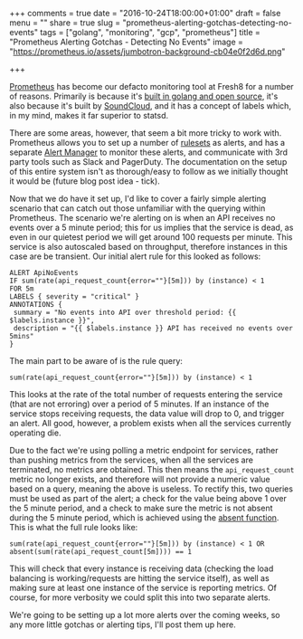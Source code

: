 +++
comments = true
date = "2016-10-24T18:00:00+01:00"
draft = false
menu = ""
share = true
slug = "prometheus-alerting-gotchas-detecting-no-events"
tags = ["golang", "monitoring", "gcp", "prometheus"]
title = "Prometheus Alerting Gotchas - Detecting No Events"
image = "https://prometheus.io/assets/jumbotron-background-cb04e0f2d6d.png"

+++

[Prometheus](https://prometheus.io) has become our defacto monitoring tool at Fresh8 for a number of reasons. Primarily is because it's [built in golang and open source](https://github.com/prometheus/prometheus), it's also because it's built by [SoundCloud](https://developers.soundcloud.com/blog/prometheus-monitoring-at-soundcloud), and it has a concept of labels which, in my mind, makes it far superior to statsd.

There are some areas, however, that seem a bit more tricky to work with. Prometheus allows you to set up a number of [rulesets](https://prometheus.io/docs/alerting/rules/) as alerts, and has a separate [Alert Manager](https://prometheus.io/docs/alerting/alertmanager/) to monitor these alerts, and communicate with 3rd party tools such as Slack and PagerDuty. The documentation on the setup of this entire system isn't as thorough/easy to follow as we initially thought it would be (future blog post idea - tick).

Now that we do have it set up, I'd like to cover a fairly simple alerting scenario that can catch out those unfamiliar with the querying within Prometheus. The scenario we're alerting on is when an API receives no events over a 5 minute period; this for us implies that the service is dead, as even in our quietest period we will get around 100 requests per minute. This service is also autoscaled based on throughput, therefore instances in this case are be transient. Our initial alert rule for this looked as follows:

```
ALERT ApiNoEvents
IF sum(rate(api_request_count{error=""}[5m])) by (instance) < 1
FOR 5m
LABELS { severity = "critical" }
ANNOTATIONS {
 summary = "No events into API over threshold period: {{ $labels.instance }}",
 description = "{{ $labels.instance }} API has received no events over 5mins"
}
```

The main part to be aware of is the rule query:

```
sum(rate(api_request_count{error=""}[5m])) by (instance) < 1
```

This looks at the rate of the total number of requests entering the service (that are not erroring) over a period of 5 minutes. If an instance of the service stops receiving requests, the data value will drop to 0, and trigger an alert. All good, however, a problem exists when all the services currently operating die.

Due to the fact we're using polling a metric endpoint for services, rather than pushing metrics from the services, when all the services are terminated, no metrics are obtained. This then means the `api_request_count` metric no longer exists, and therefore will not provide a numeric value based on a query, meaning the above is useless. To rectify this, two queries must be used as part of the alert; a check for the value being above 1 over the 5 minute period, and a check to make sure the metric is not absent during the 5 minute period, which is achieved using the [absent function](https://prometheus.io/docs/querying/functions/#absent()). This is what the full rule looks like:

```
sum(rate(api_request_count{error=""}[5m])) by (instance) < 1 OR absent(sum(rate(api_request_count[5m]))) == 1
```

This will check that every instance is receiving data (checking the load balancing is working/requests are hitting the service itself), as well as making sure at least one instance of the service is reporting metrics. Of course, for more verbosity we could split this into two separate alerts.

We're going to be setting up a lot more alerts over the coming weeks, so any more little gotchas or alerting tips, I'll post them up here.
